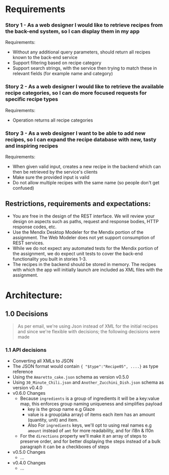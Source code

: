 # Requirements

### Story 1 - As a web designer I would like to retrieve recipes from the back-end system, so I can display them in my app

Requirements:

- Without any additional query parameters, should return all recipes known to the back-end service
- Support filtering based on recipe category
- Support search strings, with the service then trying to match these in relevant fields (for example name and category)

### Story 2 - As a web designer I would like to retrieve the available recipe categories, so I can do more focused requests for specific recipe types

Requirements:

- Operation returns all recipe categories

### Story 3 - As a web designer I want to be able to add new recipes, so I can expand the recipe database with new, tasty and inspiring recipes

Requirements:

- When given valid input, creates a new recipe in the backend which can then be retrieved by the service's clients
- Make sure the provided input is valid
- Do not allow multiple recipes with the same name (so people don't get confused)

## Restrictions, requirements and expectations:

- You are free in the design of the REST interface. We will review your design on aspects such as paths, request and
  response bodies, HTTP response codes, etc.
- Use the Mendix Desktop Modeler for the Mendix portion of the assignment. The Web Modeler does not yet support
  consumption of REST services.
- While we do not expect any automated tests for the Mendix portion of the assignment, we do expect unit tests to cover
  the back-end functionality you built in stories 1-3.
- The recipes in the backend should be stored in memory. The recipes with which the app will initially launch are
  included as XML files with the assignment.

# Architecture:

## 1.0 Decisions

> As per email, we're using Json instead of XML for the initial recipes and since we're flexible with decisions;
> the following decisions were made

### 1.1 API decisions

* Converting all XMLs to JSON
* The JSON format would contain `{ "$type":"Recipe05", ....}` as type reference
* Using the `Amaretto_cake.json` schema as version v0.5.0
* Using `30_Minute_Chili.json` and `Another_Zucchini_Dish.json` schema as version v0.4.0
* v0.6.0 Changes
    * Because `ingredients` is a group of ingredients it will be a key:value map, this enforces group naming uniqueness and simplifies payload
        * key is the group name e.g Glaze
        * value is a group(aka array) of items each item has an amount (quantity, unit) and item.
        * Also For `ingredients` keys, we'll opt to using real names e.g `amount` instead of `amt` for more readability,
          and for i18n & l10n
    * For the `directions` property we'll make it an array of steps to preserve order, and for better displaying the steps instead of a bulk paragraph it can be a checkboxes of steps
* v0.5.0 Changes
    * ...
* v0.4.0 Changes
    * ...